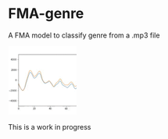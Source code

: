 # FMA-genre

A FMA model to classify genre from a .mp3 file

![](./045055.gif)

This is a work in progress
